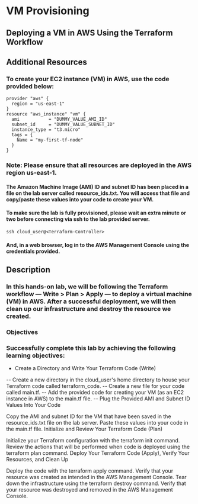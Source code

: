 # **VM Provisioning**
## **Deploying a VM in AWS Using the Terraform Workflow**
## **Additional Resources**
### To create your EC2 instance (VM) in AWS, use the code provided below:

    provider "aws" {
      region = "us-east-1"
    }
    resource "aws_instance" "vm" {
      ami           = "DUMMY_VALUE_AMI_ID"
      subnet_id     = "DUMMY_VALUE_SUBNET_ID"
      instance_type = "t3.micro"
      tags = {
        Name = "my-first-tf-node"
      }
    }
    
### **Note: Please ensure that all resources are deployed in the AWS region us-east-1.**

#### The Amazon Machine Image (AMI) ID and subnet ID has been placed in a file on the lab server called resource_ids.txt. You will access that file and copy/paste these values into your code to create your VM.

#### To make sure the lab is fully provisioned, please wait an extra minute or two before connecting via ssh to the lab provided server.

    ssh cloud_user@<Terraform-Controller>
    
#### And, in a web browser, log in to the AWS Management Console using the credentials provided.




## **Description**
### In this hands-on lab, we will be following the Terraform workflow — Write > Plan > Apply — to deploy a virtual machine (VM) in AWS. After a successful deployment, we will then clean up our infrastructure and destroy the resource we created.

### **Objectives**
### Successfully complete this lab by achieving the following learning objectives:

- Create a Directory and Write Your Terraform Code (Write)

-- Create a new directory in the cloud_user's home directory to house your Terraform code called terraform_code.
-- Create a new file for your code called main.tf.
-- Add the provided code for creating your VM (as an EC2 instance in AWS) to the main.tf file.
-- Plug the Provided AMI and Subnet ID Values Into Your Code

Copy the AMI and subnet ID for the VM that have been saved in the resource_ids.txt file on the lab server.
Paste these values into your code in the main.tf file.
Initialize and Review Your Terraform Code (Plan)

Initialize your Terraform configuration with the terraform init command.
Review the actions that will be performed when code is deployed using the terraform plan command.
Deploy Your Terraform Code (Apply), Verify Your Resources, and Clean Up

Deploy the code with the terraform apply command.
Verify that your resource was created as intended in the AWS Management Console.
Tear down the infrastructure using the terraform destroy command.
Verify that your resource was destroyed and removed in the AWS Management Console.
